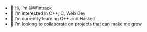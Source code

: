 - 👋 Hi, I’m @Wintrack
- 👀 I’m interested in C++, C, Web Dev
- 🌱 I’m currently learning C++ and Haskell
- 💞️ I’m looking to collaborate on projects that can make me grow

<!---
Wintrack/Wintrack is a ✨ special ✨ repository because its `README.md` (this file) appears on your GitHub profile.
You can click the Preview link to take a look at your changes.
--->
